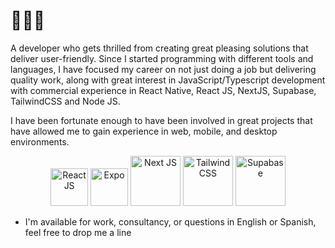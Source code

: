 # 🏄🏼‍♂️

A developer who gets thrilled from creating great pleasing solutions that deliver user-friendly. Since I started programming with different tools and languages, I have focused my career on not just doing a job but delivering quality work, along with great interest in JavaScript/Typescript development with commercial experience in React Native, React JS, NextJS, Supabase, TailwindCSS and Node JS.

I have been fortunate enough to have been involved in great projects that have allowed me to gain experience in web, mobile, and desktop environments.


<p align="center">
  <img src="https://reactnative.dev/img/header_logo.svg" alt="React JS" width="60"/>
  <img src="https://static.expo.dev/static/favicon.png" alt="Expo" width="60"/>
  <img src="https://notes.webutvikling.org/images/nextjs.png" alt="Next JS" width="80"/>
  <img src="https://upload.wikimedia.org/wikipedia/commons/d/d5/Tailwind_CSS_Logo.svg" alt="Tailwind CSS" width="80"/>
  <img src="https://cdn.brandfetch.io/idsSceG8fK/w/400/h/400/theme/dark/icon.jpeg?c=1bxid64Mup7aczewSAYMX&t=1668829260323" alt="Supabase" width="80"/>
</p>

* I'm available for work, consultancy, or questions in English or Spanish, feel free to drop me a line

